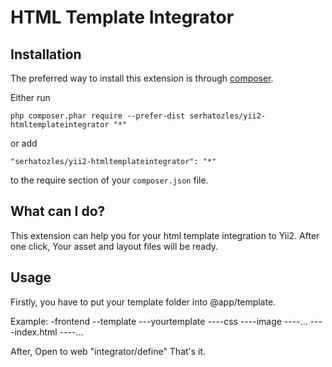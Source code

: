 HTML Template Integrator
========================
Installation
------------

The preferred way to install this extension is through [composer](http://getcomposer.org/download/).

Either run

```
php composer.phar require --prefer-dist serhatozles/yii2-htmltemplateintegrator "*"
```

or add

```
"serhatozles/yii2-htmltemplateintegrator": "*"
```

to the require section of your `composer.json` file.

What can I do?
-----
This extension can help you for your html template integration to Yii2.
After one click, Your asset and layout files will be ready.

Usage
-----
Firstly, you have to put your template folder into @app/template.

Example:
-frontend
--template
---yourtemplate
----css
----image
----...
----index.html
----...

After, Open to web "integrator/define"
That's it.

